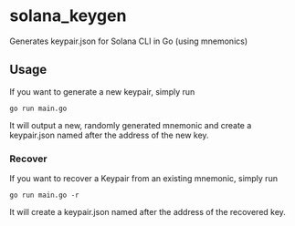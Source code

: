 # solana_keygen
Generates keypair.json for Solana CLI in Go (using mnemonics)

## Usage
If you want to generate a new keypair, simply run  

````
go run main.go
````

It will output a new, randomly generated mnemonic and create a keypair.json named after the address of the new key.

### Recover

If you want to recover a Keypair from an existing mnemonic, simply run

````
go run main.go -r
````

It will create a keypair.json named after the address of the recovered key.

